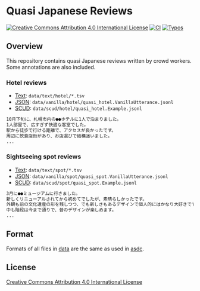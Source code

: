 # Quasi Japanese Reviews

<a rel="license" href="http://creativecommons.org/licenses/by/4.0/"><img alt="Creative Commons Attribution 4.0 International License" style="border-width:0" src="https://i.creativecommons.org/l/by/4.0/88x31.png" /></a>
[![CI](https://github.com/megagonlabs/quasi_japanese_reviews/actions/workflows/ci.yml/badge.svg)](https://github.com/megagonlabs/quasi_japanese_reviews/actions/workflows/ci.yml)
[![Typos](https://github.com/megagonlabs/quasi_japanese_reviews/actions/workflows/typos.yml/badge.svg)](https://github.com/megagonlabs/quasi_japanese_reviews/actions/workflows/typos.yml)

## Overview

This repository contains quasi Japanese reviews written by crowd workers.
Some annotations are also included.

### Hotel reviews

- [Text](data/text/hotel): ``data/text/hotel/*.tsv``
- [JSON](data/vanilla/hotel/quasi_hotel.VanillaUtterance.jsonl): ``data/vanilla/hotel/quasi_hotel.VanillaUtterance.jsonl``
- [SCUD](data/scud/hotel/quasi_hotel.Example.jsonl): ``data/scud/hotel/quasi_hotel.Example.jsonl``

```txt
10月下旬に、札幌市内の●●ホテルに1人で泊まりました。
1人部屋で、広すぎず快適な客室でした。
駅から徒歩で行ける距離で、アクセスが良かったです。
周辺に飲食店街があり、お店選びで結構迷いました。
...
```

### Sightseeing spot reviews

- [Text](data/text/spot): ``data/text/spot/*.tsv``
- [JSON](data/vanilla/spot/quasi_spot.VanillaUtterance.jsonl): ``data/vanilla/spot/quasi_spot.VanillaUtterance.jsonl``
- [SCUD](data/scud/spot/quasi_spot.Example.jsonl): ``data/scud/spot/quasi_spot.Example.jsonl``

```txt
3月に●●ミュージアムに行きました。
新しくリニューアルされてから初めてでしたが、素晴らしかったです。
外観も前の文化遺産の形を残しつつ、でも新しさもあるデザインで個人的にはかなり大好きです。
中も階段は今まで通りで、昔のデザインが楽しめます。
...
```

## Format

Formats of all files in [data](data) are the same as used in [asdc](https://github.com/megagonlabs/asdc).

## License

[Creative Commons Attribution 4.0 International License](LICENSE.txt)
